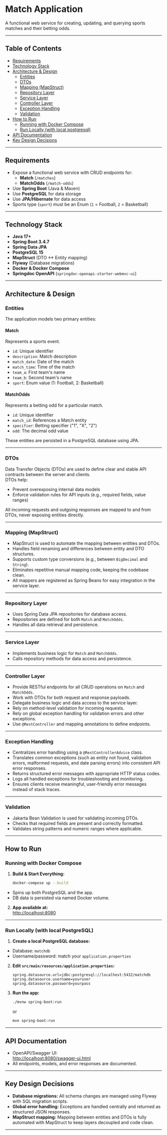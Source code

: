 # Match Application

A functional web service for creating, updating, and querying sports matches and their betting odds.

---

## Table of Contents


- [Requirements](#requirements)
- [Technology Stack](#technology-stack)
- [Architecture & Design](#architecture--design)
    - [Entities](#entities)
    - [DTOs](#dtos)
    - [Mapping (MapStruct)](#mapping-mapstruct)
    - [Repository Layer](#repository-layer)
    - [Service Layer](#service-layer)
    - [Controller Layer](#controller-layer)
    - [Exception Handling](#exception-handling)
    - [Validation](#validation)
- [How to Run](#how-to-run)
    - [Running with Docker Compose](#running-with-docker-compose)
    - [Run Locally (with local postgresql)](#run-locally-with-local-postgresql)
- [API Documentation](#api-documentation)
- [Key Design Decisions](#key-design-decisions)


---

## Requirements

- Expose a functional web service with CRUD endpoints for:
  - **Match** (`/matches`)
  - **MatchOdds** (`/match-odds`)
- Use **Spring Boot** (Java & Maven)
- Use **PostgreSQL** for data storage
- Use **JPA/Hibernate** for data access
- Sports type (`sport`) must be an Enum (`1` = Football, `2` = Basketball)


---

## Technology Stack

- **Java 17+**
- **Spring Boot 3.4.7**
- **Spring Data JPA**
- **PostgreSQL 15**
- **MapStruct** (DTO <-> Entity mapping)
- **Flyway** (Database migrations)
- **Docker & Docker Compose**
- **Springdoc OpenAPI** (`springdoc-openapi-starter-webmvc-ui`)

---

## Architecture & Design

### Entities

The application models two primary entities:

#### Match
Represents a sports event.

- `id`: Unique identifier
- `description`: Match description
- `match_date`: Date of the match
- `match_time`: Time of the match
- `team_a`: First team's name
- `team_b`: Second team's name
- `sport`: Enum value (1: Football, 2: Basketball)

#### MatchOdds
Represents a betting odd for a particular match.

- `id`: Unique identifier
- `match_id`: References a Match entity
- `specifier`: Betting specifier ("1", "X", "2")
- `odd`: The decimal odd value

These entities are persisted in a PostgreSQL database using JPA.

---

### DTOs

Data Transfer Objects (DTOs) are used to define clear and stable API contracts between the server and clients.  
DTOs help:

- Prevent overexposing internal data models
- Enforce validation rules for API inputs (e.g., required fields, value ranges)


All incoming requests and outgoing responses are mapped to and from DTOs, never exposing entities directly.

---

### Mapping (MapStruct)

- MapStruct is used to automate the mapping between entities and DTOs.
- Handles field renaming and differences between entity and DTO structures.
- Supports custom type conversions (e.g., between `BigDecimal` and `String`).
- Eliminates repetitive manual mapping code, keeping the codebase clean.
- All mappers are registered as Spring Beans for easy integration in the service layer.

---

### Repository Layer

- Uses Spring Data JPA repositories for database access.
- Repositories are defined for both `Match` and `MatchOdds`.
- Handles all data retrieval and persistence.

---

### Service Layer

- Implements business logic for `Match` and `MatchOdds`.
- Calls repository methods for data access and persistence.

---

### Controller Layer

- Provide RESTful endpoints for all CRUD operations on `Match` and `MatchOdds`.
- Work with DTOs for both request and response payloads.
- Delegate business logic and data access to the service layer.
- Rely on method-level validation for incoming requests.
- Rely on global exception handling for validation errors and other exceptions.
- Use `@RestController` and mapping annotations to define endpoints.

---

### Exception Handling

- Centralizes error handling using a `@RestControllerAdvice` class.
- Translates common exceptions (such as entity not found, validation errors, malformed requests, and date parsing errors) into consistent API error responses.
- Returns structured error messages with appropriate HTTP status codes.
- Logs all handled exceptions for troubleshooting and monitoring.
- Ensures clients receive meaningful, user-friendly error messages instead of stack traces.

---

### Validation

- Jakarta Bean Validation is used for validating incoming DTOs.
- Checks that required fields are present and correctly formatted.
- Validates string patterns and numeric ranges where applicable.
---

## How to Run

### Running with Docker Compose

1. **Build & Start Everything:**
    ```sh
    docker-compose up --build
    ```
  - Spins up both PostgreSQL and the app.
  - DB data is persisted via named Docker volume.

2. **App available at:**  
   [http://localhost:8080](http://localhost:8080)
---

### Run Locally (with local PostgreSQL)

1. **Create a local PostgreSQL database:**
  - Database: `matchdb`
  - Username/password: match your `application.properties`

2. **Edit `src/main/resources/application.properties`:**
    ```properties
    spring.datasource.url=jdbc:postgresql://localhost:5432/matchdb
    spring.datasource.username=youruser
    spring.datasource.password=yourpass
    ```

3. **Run the app:**
    ```sh
    ./mvnw spring-boot:run
    ```
   or
    ```sh
    mvn spring-boot:run
    ```

---

## API Documentation

- OpenAPI/Swagger UI:  
  [http://localhost:8080/swagger-ui.html](http://localhost:8080/swagger-ui.html)
- All endpoints, models, and error responses are documented.

---

## Key Design Decisions

- **Database migrations:** All schema changes are managed using Flyway with SQL migration scripts.
- **Global error handling:** Exceptions are handled centrally and returned as structured JSON responses.
- **MapStruct mapping:** Mapping between entities and DTOs is fully automated with MapStruct to keep layers decoupled and code clean.
---


